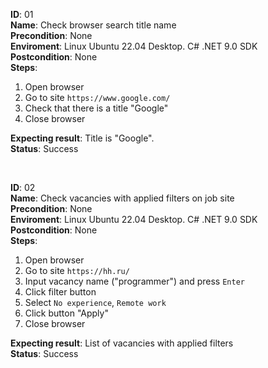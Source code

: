 **ID**: 01 \
**Name**: Check browser search title name \
**Precondition**: None \
**Enviroment**: Linux Ubuntu 22.04 Desktop. C# .NET 9.0 SDK \
**Postcondition**: None \
**Steps**:
1. Open browser
2. Go to site `https://www.google.com/`
3. Check that there is a title "Google"
4. Close browser

**Expecting result**: Title is "Google". \
**Status**: Success

<br>

**ID**: 02 \
**Name**: Check vacancies with applied filters on job site \
**Precondition**: None \
**Enviroment**: Linux Ubuntu 22.04 Desktop. C# .NET 9.0 SDK \
**Postcondition**: None \
**Steps**:
1. Open browser
2. Go to site `https://hh.ru/`
3. Input vacancy name ("programmer") and press `Enter`
4. Click filter button
5. Select `No experience`, `Remote work`
6. Click button "Apply"
7. Close browser 

**Expecting result**: List of vacancies with applied filters \
**Status**: Success